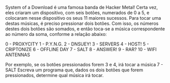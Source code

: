 System of a Download é uma famosa banda de Hacker Metal! Certa vez, eles criaram um dispositivo, com seis botões, numerados de 0 a 5, e colocaram nesse dispositivo os seus 11 maiores sucessos. Para tocar uma destas músicas, é preciso pressionar dois botões. Com isso, os números destes dois botões são somados, e então toca-se a música correspondente ao número da soma, conforme a relação abaixo:

0 - PROXYCITY
1 - P.Y.N.G.
2 - DNSUEY!
3 - SERVERS
4 - HOST!
5 - CRIPTONIZE
6 - OFFLINE DAY
7 - SALT
8 - ANSWER!
9 - RAR?
10 - WIFI ANTENNAS


Por exemplo, se os botões pressionados forem 3 e 4, irá tocar a música 7 - SALT
Escreva um programa que, dados os dois botões que forem pressionados, determine qual música irá tocar.
